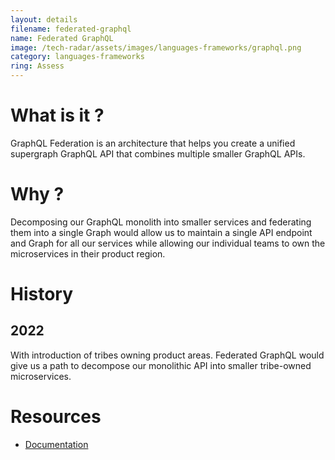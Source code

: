 ```yaml
---
layout: details
filename: federated-graphql
name: Federated GraphQL
image: /tech-radar/assets/images/languages-frameworks/graphql.png
category: languages-frameworks
ring: Assess
---
```


# What is it ?
GraphQL Federation is an architecture that helps you create a unified supergraph GraphQL API that combines multiple smaller GraphQL APIs.

# Why ?
Decomposing our GraphQL monolith into smaller services and federating them into a single Graph would allow us to maintain a single API endpoint and Graph for all our services while allowing our individual teams to own the microservices in their product region.

# History
## 2022
With introduction of tribes owning product areas. Federated GraphQL would give us a path to decompose our monolithic API into smaller tribe-owned microservices.

# Resources
- [Documentation](https://www.apollographql.com/docs/federation/)

